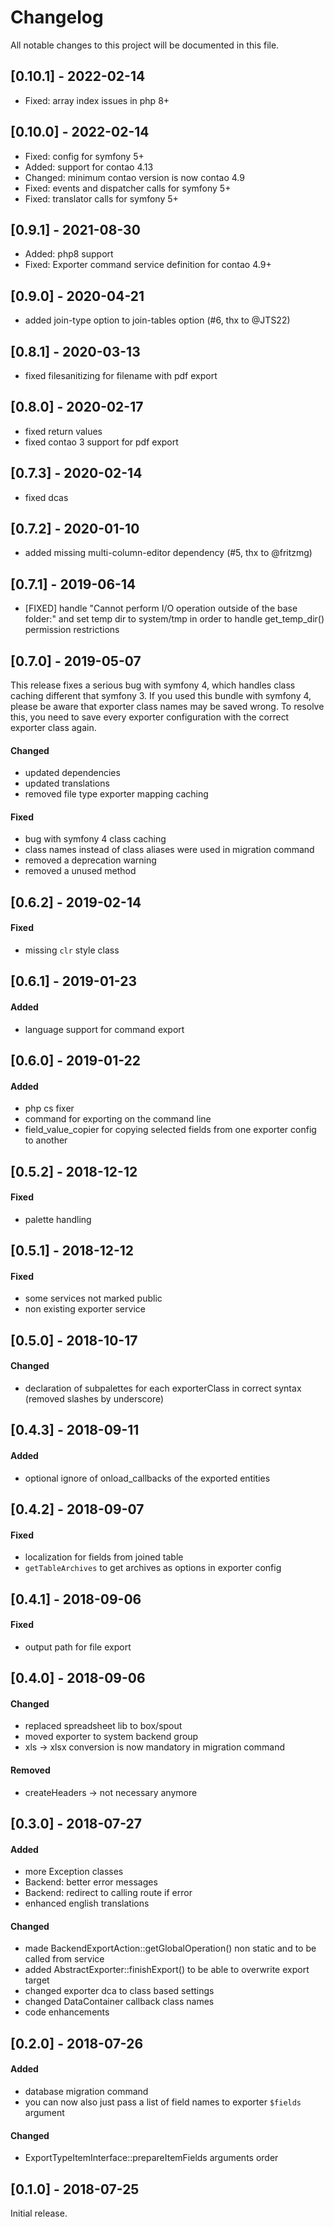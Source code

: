 # Changelog

All notable changes to this project will be documented in this file.

## [0.10.1] - 2022-02-14

- Fixed: array index issues in php 8+

## [0.10.0] - 2022-02-14

- Fixed: config for symfony 5+
- Added: support for contao 4.13
- Changed: minimum contao version is now contao 4.9
- Fixed: events and dispatcher calls for symfony 5+
- Fixed: translator calls for symfony 5+

## [0.9.1] - 2021-08-30

- Added: php8 support
- Fixed: Exporter command service definition for contao 4.9+

## [0.9.0] - 2020-04-21

- added join-type option to join-tables option (#6, thx to @JTS22)

## [0.8.1] - 2020-03-13

- fixed filesanitizing for filename with pdf export

## [0.8.0] - 2020-02-17

- fixed return values
- fixed contao 3 support for pdf export

## [0.7.3] - 2020-02-14

- fixed dcas

## [0.7.2] - 2020-01-10

- added missing multi-column-editor dependency (#5, thx to @fritzmg)

## [0.7.1] - 2019-06-14

* [FIXED] handle "Cannot perform I/O operation outside of the base folder:" and set temp dir to system/tmp in order to
  handle get_temp_dir() permission restrictions

## [0.7.0] - 2019-05-07

This release fixes a serious bug with symfony 4, which handles class caching different that symfony 3. If you used this
bundle with symfony 4, please be aware that exporter class names may be saved wrong. To resolve this, you need to save
every exporter configuration with the correct exporter class again.

#### Changed

* updated dependencies
* updated translations
* removed file type exporter mapping caching

#### Fixed

* bug with symfony 4 class caching
* class names instead of class aliases were used in migration command
* removed a deprecation warning
* removed a unused method

## [0.6.2] - 2019-02-14

#### Fixed

- missing `clr` style class

## [0.6.1] - 2019-01-23

#### Added

- language support for command export

## [0.6.0] - 2019-01-22

#### Added

- php cs fixer
- command for exporting on the command line
- field_value_copier for copying selected fields from one exporter config to another

## [0.5.2] - 2018-12-12

#### Fixed

- palette handling

## [0.5.1] - 2018-12-12

#### Fixed

- some services not marked public
- non existing exporter service

## [0.5.0] - 2018-10-17

#### Changed

- declaration of subpalettes for each exporterClass in correct syntax (removed slashes by underscore)

## [0.4.3] - 2018-09-11

#### Added

- optional ignore of onload_callbacks of the exported entities

## [0.4.2] - 2018-09-07

#### Fixed

- localization for fields from joined table
- `getTableArchives` to get archives as options in exporter config

## [0.4.1] - 2018-09-06

#### Fixed

- output path for file export

## [0.4.0] - 2018-09-06

#### Changed

- replaced spreadsheet lib to box/spout
- moved exporter to system backend group
- xls -> xlsx conversion is now mandatory in migration command

#### Removed

- createHeaders -> not necessary anymore

## [0.3.0] - 2018-07-27

#### Added

- more Exception classes
- Backend: better error messages
- Backend: redirect to calling route if error
- enhanced english translations

#### Changed

- made BackendExportAction::getGlobalOperation() non static and to be called from service
- added AbstractExporter::finishExport() to be able to overwrite export target
- changed exporter dca to class based settings
- changed DataContainer callback class names
- code enhancements

## [0.2.0] - 2018-07-26

#### Added

- database migration command
- you can now also just pass a list of field names to exporter `$fields` argument

#### Changed

- ExportTypeItemInterface::prepareItemFields arguments order

## [0.1.0] - 2018-07-25

Initial release.
